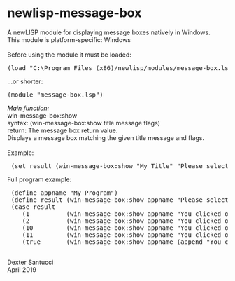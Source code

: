 # newlisp-message-box
A newLISP module for displaying message boxes natively in Windows.<br>
This module is platform-specific: Windows<br>
<br>
Before using the module it must be loaded:
<pre>
(load "C:\Program Files (x86)/newlisp/modules/message-box.lsp")
</pre>
...or shorter:
<pre>
(module "message-box.lsp")
</pre>

*Main function:*<br>
win-message-box:show<br>
syntax: (win-message-box:show title message flags)<br>
return: The message box return value.<br>
Displays a message box matching the given title message and flags.<br>
<br>
Example:
<pre>
 (set result (win-message-box:show "My Title" "Please select something:" (+ win-message-box:MB_CANCELTRYCONTINUE)))
</pre>
Full program example:
 <pre>
 (define appname "My Program")
 (define result (win-message-box:show appname "Please select something:" (+ win-message-box:MB_CANCELTRYCONTINUE)))
 (case result
    (1          (win-message-box:show appname "You clicked on OK."        win-message-box:MB_OK))
    (2          (win-message-box:show appname "You clicked on Cancel."    win-message-box:MB_OK))
    (10         (win-message-box:show appname "You clicked on Try Again." win-message-box:MB_OK))
    (11         (win-message-box:show appname "You clicked on Continue."  win-message-box:MB_OK))
    (true       (win-message-box:show appname (append "You clicked on ID: " (string result)) win-message-box:MB_OK)))
 </pre>
 
 Dexter Santucci<br>
 April 2019
